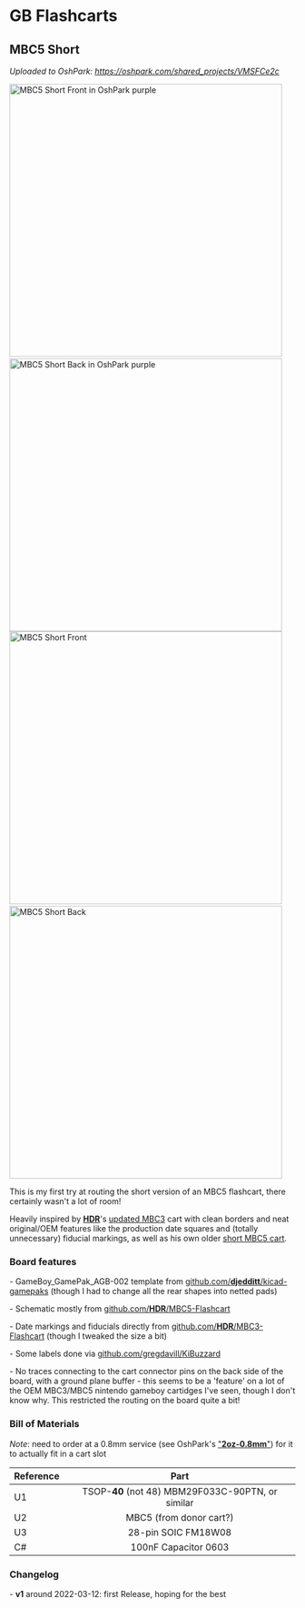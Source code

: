 # GB Flashcarts



## MBC5 Short
*Uploaded to OshPark: https://oshpark.com/shared_projects/VMSFCe2c*

<img src="https://user-images.githubusercontent.com/2113065/158044971-642bab8c-a5e2-40cb-a73b-bde5c176bbb7.png" alt="MBC5 Short Front in OshPark purple" width="480"/>&nbsp;<img src="https://user-images.githubusercontent.com/2113065/158044974-2df0d466-08ab-4a5f-8450-73d3070ace09.png" alt="MBC5 Short Back in OshPark purple" width="480"/>
<img src="https://user-images.githubusercontent.com/2113065/158045170-bcb606c9-b4c9-4cf6-bc19-46a3bfe7e261.png" alt="MBC5 Short Front" width="480"/>&nbsp;<img src="https://user-images.githubusercontent.com/2113065/158045176-9c16197f-b99c-41db-aebe-6c0d9a05409c.png" alt="MBC5 Short Back" width="480"/>


This is my first try at routing the short version of an MBC5 flashcart, there certainly wasn't a lot of room!

Heavily inspired by [**HDR**](https://martinrefseth.com/)'s [updated MBC3](https://oshpark.com/shared_projects/YCtVNv4A) cart with clean borders and neat original/OEM features like the production date squares and (totally unnecessary) fiducial markings, as well as his own older [short MBC5 cart](https://oshpark.com/shared_projects/IOwfD0lC).

### Board features

\- GameBoy_GamePak_AGB-002 template from [github.com/**djedditt**/kicad-gamepaks](https://github.com/djedditt/kicad-gamepaks) (though I had to change all the rear shapes into netted pads)

\- Schematic mostly from [github.com/**HDR**/MBC5-Flashcart](https://github.com/HDR/MBC5-Flashcart)

\- Date markings and fiducials directly from [github.com/**HDR**/MBC3-Flashcart](https://github.com/HDR/MBC3-Flashcart) (though I tweaked the size a bit)

\- Some labels done via [github.com/gregdavill/KiBuzzard](https://github.com/gregdavill/KiBuzzard)

\- No traces connecting to the cart connector pins on the back side of the board, with a ground plane buffer - this seems to be a 'feature' on a lot of the OEM MBC3/MBC5 nintendo gameboy cartidges I've seen, though I don't know why. This restricted the routing on the board quite a bit!

### Bill of Materials
*Note*: need to order at a 0.8mm service (see OshPark's ["**2oz-0.8mm**"](https://docs.oshpark.com/services/two-layer-hhdc/)) for it to actually fit in a cart slot

| Reference | Part |
| :-- | :--: |
| U1 | TSOP-**40** (not 48) MBM29F033C-90PTN, or similar |
| U2 | MBC5 (from donor cart?) |
| U3 | 28-pin SOIC FM18W08 |
| C# | 100nF Capacitor 0603 |

### Changelog
\- **v1** around 2022-03-12: first Release, hoping for the best
